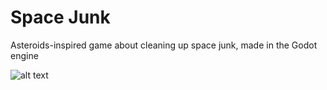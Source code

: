 # Space Junk
 Asteroids-inspired game about cleaning up space junk, made in the Godot engine
 
 ![alt text](https://i.imgur.com/jbHYlSq.png)
